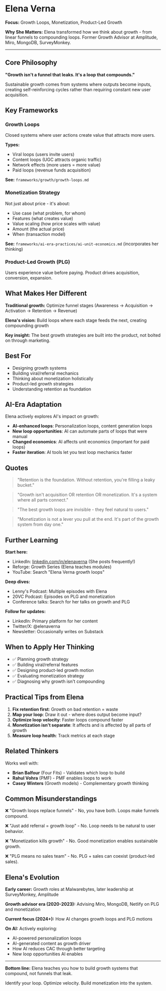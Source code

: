 # Elena Verna

**Focus:** Growth Loops, Monetization, Product-Led Growth

**Why She Matters:** Elena transformed how we think about growth - from linear funnels to compounding loops. Former Growth Advisor at Amplitude, Miro, MongoDB, SurveyMonkey.

---

## Core Philosophy

**"Growth isn't a funnel that leaks. It's a loop that compounds."**

Sustainable growth comes from systems where outputs become inputs, creating self-reinforcing cycles rather than requiring constant new user acquisition.

## Key Frameworks

### Growth Loops
Closed systems where user actions create value that attracts more users.

**Types:**
- Viral loops (users invite users)
- Content loops (UGC attracts organic traffic)
- Network effects (more users = more value)
- Paid loops (revenue funds acquisition)

**See:** `frameworks/growth/growth-loops.md`

### Monetization Strategy
Not just about price - it's about:
- Use case (what problem, for whom)
- Features (what creates value)
- Value scaling (how price scales with value)
- Amount (the actual price)
- When (transaction model)

**See:** `frameworks/ai-era-practices/ai-unit-economics.md` (incorporates her thinking)

### Product-Led Growth (PLG)
Users experience value before paying.
Product drives acquisition, conversion, expansion.

## What Makes Her Different

**Traditional growth:** Optimize funnel stages (Awareness → Acquisition → Activation → Retention → Revenue)

**Elena's vision:** Build loops where each stage feeds the next, creating compounding growth

**Key insight:** The best growth strategies are built into the product, not bolted on through marketing.

## Best For

- Designing growth systems
- Building viral/referral mechanics
- Thinking about monetization holistically
- Product-led growth strategies
- Understanding retention as foundation

## AI-Era Adaptation

Elena actively explores AI's impact on growth:
- **AI-enhanced loops**: Personalization loops, content generation loops
- **New loop opportunities**: AI can automate parts of loops that were manual
- **Changed economics**: AI affects unit economics (important for paid loops)
- **Faster iteration**: AI tools let you test loop mechanics faster

## Quotes

> "Retention is the foundation. Without retention, you're filling a leaky bucket."

> "Growth isn't acquisition OR retention OR monetization. It's a system where all parts connect."

> "The best growth loops are invisible - they feel natural to users."

> "Monetization is not a lever you pull at the end. It's part of the growth system from day one."

## Further Learning

**Start here:**
- LinkedIn: [linkedin.com/in/elenaverna](https://www.linkedin.com/in/elenaverna) (She posts frequently!)
- Reforge: Growth Series (Elena teaches modules)
- YouTube: Search "Elena Verna growth loops"

**Deep dives:**
- Lenny's Podcast: Multiple episodes with Elena
- 20VC Podcast: Episodes on PLG and monetization
- Conference talks: Search for her talks on growth and PLG

**Follow for updates:**
- LinkedIn: Primary platform for her content
- Twitter/X: @elenaverna
- Newsletter: Occasionally writes on Substack

## When to Apply Her Thinking

- ✅ Planning growth strategy
- ✅ Building viral/referral features
- ✅ Designing product-led growth motion
- ✅ Evaluating monetization strategy
- ✅ Diagnosing why growth isn't compounding

## Practical Tips from Elena

1. **Fix retention first**: Growth on bad retention = waste
2. **Map your loop**: Draw it out - where does output become input?
3. **Optimize loop velocity**: Faster loops compound faster
4. **Monetization isn't separate**: It affects and is affected by all parts of growth
5. **Measure loop health**: Track metrics at each stage

## Related Thinkers

Works well with:
- **Brian Balfour** (Four Fits) - Validates which loop to build
- **Rahul Vohra** (PMF) - PMF enables loops to work
- **Casey Winters** (Growth models) - Complementary growth thinking

## Common Misunderstandings

❌ "Growth loops replace funnels" - No, you have both. Loops make funnels compound.

❌ "Just add referral = growth loop" - No. Loop needs to be natural to user behavior.

❌ "Monetization kills growth" - No. Good monetization enables sustainable growth.

❌ "PLG means no sales team" - No. PLG + sales can coexist (product-led sales).

## Elena's Evolution

**Early career:** Growth roles at Malwarebytes, later leadership at SurveyMonkey, Amplitude

**Growth advisor era (2020-2023):** Advising Miro, MongoDB, Netlify on PLG and monetization

**Current focus (2024+):** How AI changes growth loops and PLG motions

**On AI:** Actively exploring:
- AI-powered personalization loops
- AI-generated content as growth driver
- How AI reduces CAC through better targeting
- New loop opportunities AI enables

---

**Bottom line:** Elena teaches you how to build growth systems that compound, not funnels that leak.

Identify your loop. Optimize velocity. Build monetization into the system.
